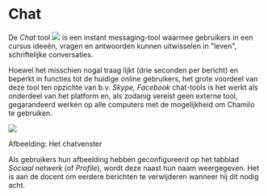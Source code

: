 # Chat

De _Chat_ tool ![](../../.gitbook/assets/graphics374%20%283%29.png) is een instant messaging-tool waarmee gebruikers in een cursus ideeën, vragen en antwoorden kunnen uitwisselen in "leven", schriftelijke conversaties.

Hoewel het misschien nogal traag lijkt \(drie seconden per bericht\) en beperkt in functies tot de huidige online gebruikers, het grote voordeel van deze tool ten opzichte van b.v. _Skype, Facebook_ chat-tools is het werkt als onderdeel van het platform en, als zodanig vereist geen externe tool, gegarandeerd werken op alle computers met de mogelijkheid om Chamilo te gebruiken.

![](../../.gitbook/assets/graphics280%20%283%29.png)

Afbeelding: Het chatvenster

Als gebruikers hun afbeelding hebben geconfigureerd op het tabblad _Sociaal netwerk_ \(of _Profile_\), wordt deze naast hun naam weergegeven. Het is aan de docent om eerdere berichten te verwijderen wanneer hij dit nodig acht.

